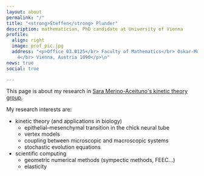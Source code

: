 ```yaml
---
layout: about
permalink: "/"
title: "<strong>Steffen</strong> Plunder"
description: mathematician, PhD candidate at University of Vienna
profile:
  align: right
  image: prof_pic.jpg
  address: "<p>Office 03.0125</br> Faculty of Mathematics</br> Oskar-Morgenstern-Platz
    4</br> Vienna, Austria 1090</p>\n"
news: true
social: true

---
```

This page is about my research in [Sara Merino-Aceituno's kinetic theory group](https://saramerinoaceituno.wordpress.com/).

My research interests are:
- kinetic theory (and applications in biology)
  - epithelial–mesenchymal transition in the chick neural tube
  - vertex models
  - coupling between microscopic and macroscopic systems
  - stochastic evolution equations
- scientific computing
  - geometric numerical methods (sympectic methods, FEEC...)
  - elasticity
